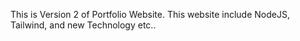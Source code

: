 This is Version 2 of Portfolio Website.
This website include NodeJS, Tailwind, and new Technology etc..
